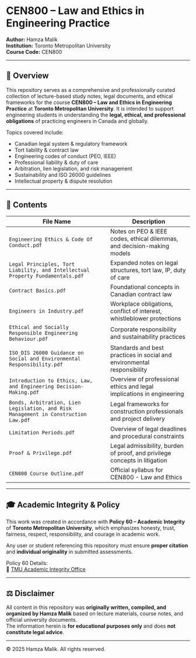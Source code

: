 # CEN800 – Law and Ethics in Engineering Practice

**Author:** Hamza Malik  
**Institution:** Toronto Metropolitan University  
**Course Code:** CEN800  

---

## 📘 Overview

This repository serves as a comprehensive and professionally curated collection of lecture-based study notes, legal documents, and ethical frameworks for the course **CEN800 – Law and Ethics in Engineering Practice** at **Toronto Metropolitan University**. It is intended to support engineering students in understanding the **legal, ethical, and professional obligations** of practicing engineers in Canada and globally.

Topics covered include:
- Canadian legal system & regulatory framework
- Tort liability & contract law
- Engineering codes of conduct (PEO, IEEE)
- Professional liability & duty of care
- Arbitration, lien legislation, and risk management
- Sustainability and ISO 26000 guidelines
- Intellectual property & dispute resolution

---

## 📂 Contents

| File Name                                               | Description                                                                 |
|----------------------------------------------------------|-----------------------------------------------------------------------------|
| `Engineering Ethics & Code Of Conduct.pdf`               | Notes on PEO & IEEE codes, ethical dilemmas, and decision-making models     |
| `Legal Principles, Tort Liability, and Intellectual Property Fundamentals.pdf` | Expanded notes on legal structures, tort law, IP, duty of care              |
| `Contract Basics.pdf`                                    | Foundational concepts in Canadian contract law                              |
| `Engineers in Industry.pdf`                              | Workplace obligations, conflict of interest, whistleblower protections      |
| `Ethical and Socially Responsible Engineering Behaviour.pdf` | Corporate responsibility and sustainability practices                        |
| `ISO_DIS 26000 Guidance on Social and Environmental Responsibility.pdf` | Standards and best practices in social and environmental responsibility     |
| `Introduction to Ethics, Law, and Engineering Decision-Making.pdf` | Overview of professional ethics and legal implications in engineering       |
| `Bonds, Arbitration, Lien Legislation, and Risk Management in Construction Law.pdf` | Legal frameworks for construction professionals and project delivery        |
| `Limitation Periods.pdf`                                 | Overview of legal deadlines and procedural constraints                      |
| `Proof & Privilege.pdf`                                  | Legal admissibility, burden of proof, and privilege concepts in litigation  |
| `CEN800 Course Outline.pdf`                              | Official syllabus for CEN800 - Law and Ethics                           |

---

## 🎓 Academic Integrity & Policy

This work was created in accordance with **Policy 60 – Academic Integrity** of **Toronto Metropolitan University**, which emphasizes honesty, trust, fairness, respect, responsibility, and courage in academic work.

Any user or student referencing this repository must ensure **proper citation** and **individual originality** in submitted assessments.

Policy 60 Details:  
🔗 [TMU Academic Integrity Office](https://www.torontomu.ca/senate/policies/policy-60-academic-integrity/)

---

## ⚖️ Disclaimer

All content in this repository was **originally written, compiled, and organized by Hamza Malik** based on lecture materials, course notes, and official university documents.  
The information herein is **for educational purposes only** and does **not constitute legal advice**.

---

© 2025 Hamza Malik. All rights reserved.  
